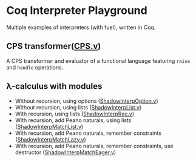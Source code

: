 # Coq Interpreter Playground

Multiple examples of interpreters (with fuel), written in Coq.

## CPS transformer([CPS.v](CPS.v))

A CPS transformer and evaluator of a functional language featuring `raise` and `handle` operations.

## λ-calculus with modules

- Without recursion, using options ([ShadowInterpOption.v](ShadowInterpOption.v))
- Without recursion, using lists ([ShadowInterpList.v](ShadowInterpList.v))
- With recursion, using lists ([ShadowInterpRec.v](ShadowInterpRec.v))
- With recursion, add Peano naturals, using lists ([ShadowInterpMatchList.v](ShadowInterpMatchList.v))
- With recursion, add Peano naturals, remember constraints ([ShadowInterpMatchLazy.v](ShadowInterpMatchLazy.v))
- With recursion, add Peano naturals, remember constraints, use destructor ([ShadowInterpMatchEager.v](ShadowInterpMatchEager.v))

